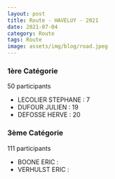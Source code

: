 ```yaml
---
layout: post
title: Route - HAVELUY - 2021
date: 2021-07-04
category: Route
tags: Route
image: assets/img/blog/road.jpeg
---
```


### 1ère Catégorie
50 participants
- LECOLIER STEPHANE : 7
- DUFOUR JULIEN : 19
- DEFOSSE HERVE : 20

### 3ème Catégorie
111 participants
- BOONE ERIC : 
- VERHULST ERIC : 
